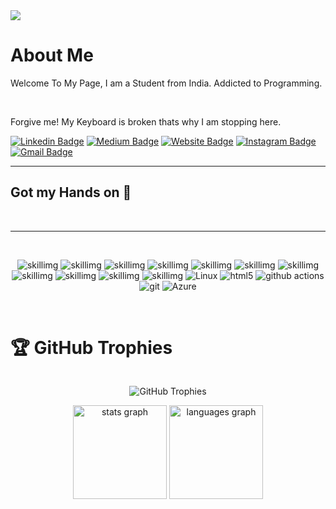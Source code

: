 
<img src="https://github.com/Evil-Beast/Evil-Beast/blob/cdb44bdf00a3be54de5172948a90a46202c20fb3/images/helloworld%20(20231016100538).png">

<h1>About Me</h1>

<p>Welcome To My Page, I am a Student from India. Addicted to Programming. </p><br><p>Forgive me! My Keyboard is broken thats why I am stopping here.</p>

[![Linkedin Badge](https://img.shields.io/badge/-nandakishore-blue?style=flat&logo=Linkedin&logoColor=white&link=https://www.linkedin.com/in/jlim/)](https://www.linkedin.com/in/nandakishore-p-44a743151/)
[![Medium Badge](https://img.shields.io/badge/-@nandakishorep-000000?style=flat&labelColor=000000&logo=Medium&link=https://medium.com/@jessicalim)](https://medium.com/@nandakishorep)
[![Website Badge](https://img.shields.io/badge/-wellhacks-47CCCC?style=flat&logo=Google-Chrome&logoColor=white&link=https://wellhacks.epizy.com)](http://wellhacks.epizy.com)
[![Instagram Badge](https://img.shields.io/badge/-@nanda.kshr-purple?style=flat&logo=instagram&logoColor=white&link=https://instagram.com/_jessicaalim/)](https://instagram.com/nanda.kshr)
[![Gmail Badge](https://img.shields.io/badge/-nandakishorep212-c14438?style=flat&logo=Gmail&logoColor=white&link=mailto:jessicalim813@gmail.com)](mailto:nandakishorep212@gmail.com)

<hr>
<h2>Got my Hands on 🫳</h2><br><hr><br><p align="center">
<img alt="skillimg" src="https://img.shields.io/badge/Unity-100000?style=for-the-badge&logo=unity&logoColor=white">
<img alt="skillimg" src="https://img.shields.io/badge/MySQL-00000F?style=for-the-badge&logo=mysql&logoColor=white">
<img alt="skillimg" src="https://img.shields.io/badge/Flask-000000?style=for-the-badge&logo=flask&logoColor=white">
<img alt="skillimg" src="https://img.shields.io/badge/Django-092E20?style=for-the-badge&logo=django&logoColor=white">
<img alt="skillimg" src="https://img.shields.io/badge/PHP-777BB4?style=for-the-badge&logo=php&logoColor=white">
<img alt="skillimg" src="https://img.shields.io/badge/Java-ED8B00?style=for-the-badge&logo=openjdk&logoColor=white">
<img alt="skillimg" src="https://img.shields.io/badge/C%2B%2B-00599C?style=for-the-badge&logo=c%2B%2B&logoColor=white">
<img alt="skillimg" src="https://img.shields.io/badge/C-00599C?style=for-the-badge&logo=c&logoColor=white">
<img alt="skillimg" src="https://img.shields.io/badge/CSS-239120?&style=for-the-badge&logo=css3&logoColor=white">
<img alt="skillimg" src="https://img.shields.io/badge/Python-3776AB?style=for-the-badge&logo=python&logoColor=white">
<img alt="skillimg" src="https://img.shields.io/badge/C%23-239120?style=for-the-badge&logo=c-sharp&logoColor=white">
<img src="https://img.shields.io/badge/Linux-FCC624?style=for-the-badge&logo=linux&logoColor=black" alt="Linux">
<img alt="html5" src="https://img.shields.io/badge/-HTML5-E34F26?style=flat-square&logo=html5&logoColor=white" />
 <img alt="github actions" src="https://img.shields.io/badge/-Github_Actions-2088FF?style=flat-square&logo=github-actions&logoColor=white" />
 <img alt="git" src="https://img.shields.io/badge/-Git-F05032?style=flat-square&logo=git&logoColor=white" />
    <img src="https://img.shields.io/badge/azure-%230072C6.svg?style=for-the-badge&logo=azure-devops&logoColor=white" alt="Azure" />
</p>

<br>
<h1>🏆 GitHub Trophies</h1> 

 <div style="display: flex; justify-content: center;">
   <p align="center"> <img src="https://github-profile-trophy.vercel.app/?username=nanda-kshr&theme=juicyfresh&no-frame=true&no-bg=false&margin-w=4"alt="GitHub Trophies" /></p>
    <p align="center>"<img src="https://quotes-github-readme.vercel.app/api?type=vertical&theme=radical" alt="GitHub Quotes" /></p>
 </div>

<div align="center">
  <img src="https://github-readme-stats.vercel.app/api?username=nanda-kshr&hide_title=false&hide_rank=false&show_icons=true&include_all_commits=true&count_private=true&disable_animations=false&theme=dracula&locale=en&hide_border=false" height="150" alt="stats graph"  />
  <img src="https://github-readme-stats.vercel.app/api/top-langs?username=nanda-kshr&locale=en&hide_title=false&layout=compact&card_width=320&langs_count=5&theme=dracula&hide_border=false" height="150" alt="languages graph"  />
</div>

